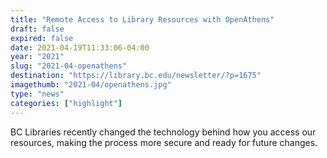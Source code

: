 ```yaml
---
title: "Remote Access to Library Resources with OpenAthens"
draft: false
expired: false
date: 2021-04-19T11:33:06-04:00
year: "2021"
slug: "2021-04-openathens"
destination: "https://library.bc.edu/newsletter/?p=1675"
imagethumb: "2021-04/openathens.jpg"
type: "news"
categories: ["highlight"]
---
```


BC Libraries recently changed the technology behind how you access our resources, making the process more secure and ready for future changes.